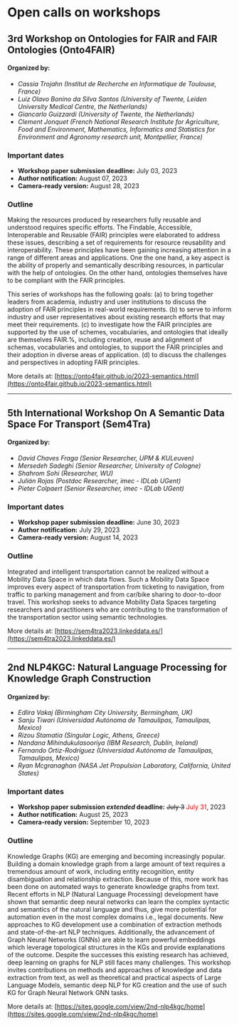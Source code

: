 # Open calls on workshops

## 3rd Workshop on Ontologies for FAIR and FAIR Ontologies (Onto4FAIR)

#### Organized by:
<div class="authors">

* *Cassia Trojahn (Institut de Recherche en Informatique de Toulouse, France)*  
* *Luiz Olavo Bonino da Silva Santos (University of Twente, Leiden University Medical Centre, the Netherlands)*
* *Giancarlo Guizzardi (University of Twente, the Netherlands)*
* *Clement Jonquet (French National Research Institute for Agriculture, Food and Environment, Mathematics, Informatics and Statistics for Environment and Agronomy research unit, Montpellier, France)*

</div>

### Important dates
* **Workshop paper submission deadline:** July 03, 2023
* **Author notification:** August 07, 2023
* **Camera-ready version:** August 28, 2023

### Outline
Making the resources produced by researchers fully reusable and understood requires specific efforts. The Findable, Accessible, Interoperable and Reusable (FAIR) principles were elaborated to address these issues, describing a set of requirements for resource reusability and interoperability. These principles have been gaining increasing attention in a range of different areas and applications. One the one hand, a key aspect is the ability of properly and semantically describing resources, in particular with the help of ontologies. On the other hand, ontologies themselves have to be compliant with the FAIR principles.  

This series of workshops has the following goals: (a) to bring together leaders from academia, industry and user institutions to discuss the adoption of FAIR principles in real-world requirements. (b) to serve to inform industry and user representatives about existing research efforts that may meet their requirements. (c) to investigate how the FAIR principles are supported by the use of schemes, vocabularies, and ontologies that ideally are themselves FAIR.%, including creation, reuse and alignment of schemas, vocabularies and ontologies, to support the FAIR principles and their adoption in diverse areas of application. (d) to discuss the challenges and perspectives in adopting FAIR principles.

More details at: [https://onto4fair.github.io/2023-semantics.html](https://onto4fair.github.io/2023-semantics.html)

---

## 5th International Workshop On A Semantic Data Space For Transport (Sem4Tra)

#### Organized by:
<div class="authors">

* *David Chaves Fraga (Senior Researcher, UPM & KULeuven)*
* *Mersedeh Sadeghi (Senior Researcher, University of Cologne)*
* *Shahrom Sohi (Researcher, WU)*
* *Julián Rojas (Postdoc Researcher, imec - IDLab UGent)*
* *Pieter Colpaert (Senior Researcher, imec - IDLab UGent)*

</div>

### Important dates
* **Workshop paper submission deadline:** June 30, 2023
* **Author notification:** July 29, 2023
* **Camera-ready version:** August 14, 2023


### Outline
Integrated and intelligent transportation cannot be realized without a Mobility Data Space in which data flows. Such a Mobility Data Space improves every aspect of transportation from ticketing to navigation, from traffic to parking management and from car/bike sharing to door-to-door travel. This workshop seeks to advance Mobility Data Spaces targeting researchers and practitioners who are contributing to the transformation of the transportation sector using semantic technologies.

More details at: [https://sem4tra2023.linkeddata.es/](https://sem4tra2023.linkeddata.es/)

---

## 2nd NLP4KGC: Natural Language Processing for Knowledge Graph Construction

#### Organized by:
<div class="authors">

* *Edlira Vakaj (Birmingham City University, Bermingham, UK)*
* *Sanju Tiwari (Universidad Autónoma de Tamaulipas, Tamaulipas, Mexico)*
* *Rizou Stamatia (Singular Logic, Athens, Greece)*
* *Nandana Mihindukulasooriya (IBM Research, Dublin, Ireland)*
* *Fernando Ortiz-Rodríguez (Universidad Autónoma de Tamaulipas, Tamaulipas, Mexico)*
* *Ryan Mcgranaghan (NASA Jet Propulsion Laboratory, California, United States)*

</div>

### Important dates
* **Workshop paper submission ___extended___ deadline:** ~~July 3~~ <span style="color:red">July 31</span>, 2023
* **Author notification:** August 25, 2023
* **Camera-ready version:** September 10, 2023


### Outline
Knowledge Graphs (KG) are emerging and becoming increasingly popular. Building a domain knowledge graph from a large amount of text requires a tremendous amount of work, including entity recognition, entity disambiguation and relationship extraction. Because of this, more work has been done on automated ways to generate knowledge graphs from text. Recent efforts in NLP (Natural Language Processing) development have shown that semantic deep neural networks can learn the complex syntactic and semantics of the natural language and thus, give more potential for automation even in the most complex domains i.e., legal documents. New approaches to KG development use a combination of extraction methods and state-of-the-art NLP techniques. Additionally, the advancement of Graph Neural Networks (GNNs) are able to learn powerful embeddings which leverage topological structures in the KGs and provide explanations of the outcome. Despite the successes this existing research has achieved, deep learning on graphs for NLP still faces many challenges. This workshop invites contributions on methods and approaches of knowledge and data extraction from text, as well as theoretical and practical aspects of Large Language Models, semantic deep NLP for KG creation and the use of such KG for Graph Neural Network GNN tasks.

More details at: [https://sites.google.com/view/2nd-nlp4kgc/home](https://sites.google.com/view/2nd-nlp4kgc/home)

